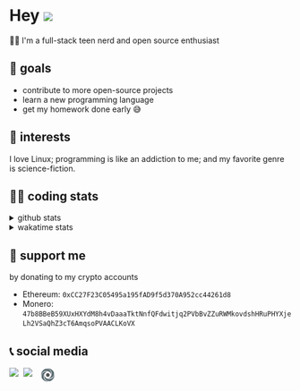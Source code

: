 # Hey <img width="35" src="https://raw.githubusercontent.com/aemmadi/aemmadi/master/wave.gif" />
👨‍💻 I'm a full-stack teen nerd and open source enthusiast

## 🥅 goals

* contribute to more open-source projects
* learn a new programming language
* get my homework done early 😅

## 🧐 interests

I love Linux; programming is like an addiction to me; and my favorite genre is science-fiction.

## 👨‍💻 coding stats

<details>
  <summary>github stats</summary>

  <img width="768" src="https://github-profile-trophy.vercel.app/?username=poseidoncoder&no-border=true&theme=nord&no-frame=true" />
  <div style="display: inline-block">
    <img src="https://github-readme-stats.vercel.app/api/top-langs/?username=poseidoncoder&theme=nord&layout=compact&hide_border=true" />
    <img height="165" src="https://github-readme-stats.vercel.app/api?username=poseidoncoder&show_icons=true&theme=nord&hide_border=true" />
  </div>
</details>

<details>
  <summary>wakatime stats</summary>

<!--START_SECTION:waka-->
![Code Time](http://img.shields.io/badge/Code%20Time-278%20hrs%209%20mins-blue)

![Profile Views](http://img.shields.io/badge/Profile%20Views-1-blue)

**🐱 My GitHub Data** 

> 🏆 132 Contributions in the Year 2022
 > 
> 📦 27.3 kB Used in GitHub's Storage 
 > 
> 🚫 Not Opted to Hire
 > 
> 📜 36 Public Repositories 
 > 
> 🔑 10 Private Repositories  
 > 
**I'm an Early 🐤** 

```text
🌞 Morning    2 commits      ░░░░░░░░░░░░░░░░░░░░░░░░░   1.82% 
🌆 Daytime    54 commits     ████████████░░░░░░░░░░░░░   49.09% 
🌃 Evening    54 commits     ████████████░░░░░░░░░░░░░   49.09% 
🌙 Night      0 commits      ░░░░░░░░░░░░░░░░░░░░░░░░░   0.0%

```
📅 **I'm Most Productive on Monday** 

```text
Monday       29 commits     ██████░░░░░░░░░░░░░░░░░░░   26.36% 
Tuesday      16 commits     ███░░░░░░░░░░░░░░░░░░░░░░   14.55% 
Wednesday    5 commits      █░░░░░░░░░░░░░░░░░░░░░░░░   4.55% 
Thursday     13 commits     ███░░░░░░░░░░░░░░░░░░░░░░   11.82% 
Friday       5 commits      █░░░░░░░░░░░░░░░░░░░░░░░░   4.55% 
Saturday     19 commits     ████░░░░░░░░░░░░░░░░░░░░░   17.27% 
Sunday       23 commits     █████░░░░░░░░░░░░░░░░░░░░   20.91%

```


📊 **This Week I Spent My Time On** 

```text
⌚︎ Time Zone: America/Los_Angeles

💬 Programming Languages: 
Go                       3 hrs 35 mins       ██████████████████░░░░░░░   73.92% 
Pug                      28 mins             ██░░░░░░░░░░░░░░░░░░░░░░░   9.6% 
Makefile                 19 mins             █░░░░░░░░░░░░░░░░░░░░░░░░   6.78% 
Bash                     9 mins              ░░░░░░░░░░░░░░░░░░░░░░░░░   3.1% 
JavaScript               8 mins              ░░░░░░░░░░░░░░░░░░░░░░░░░   2.98%

🔥 Editors: 
VS Code                  1 hr 7 mins         █████████████████████████   100.0%

🐱‍💻 Projects: 
minerva                  4 hrs 25 mins       ██████████████████████░░░   88.89% 
GPT-3                    30 mins             ██░░░░░░░░░░░░░░░░░░░░░░░   10.09% 
github_timeline          3 mins              ░░░░░░░░░░░░░░░░░░░░░░░░░   1.02% 
lukas                    0 secs              ░░░░░░░░░░░░░░░░░░░░░░░░░   0.0%

💻 Operating System: 
WSL                      4 hrs 5 mins        █████████████████████████   100.0%

```

**I Mostly Code in HTML** 

```text
HTML                     10 repos            ███████░░░░░░░░░░░░░░░░░░   29.41% 
JavaScript               9 repos             ██████░░░░░░░░░░░░░░░░░░░   26.47% 
Go                       4 repos             ███░░░░░░░░░░░░░░░░░░░░░░   11.76% 
Python                   3 repos             ██░░░░░░░░░░░░░░░░░░░░░░░   8.82% 
TypeScript               3 repos             ██░░░░░░░░░░░░░░░░░░░░░░░   8.82%

```


**Timeline**

![Chart not found](https://raw.githubusercontent.com/PoseidonCoder/PoseidonCoder/main/charts/bar_graph.png) 


 Last Updated on 15/08/2022 18:50:52 UTC
<!--END_SECTION:waka-->
</details>

## 🤝 support me
by donating to my crypto accounts
* Ethereum: `0xCC27F23C05495a195fAD9f5d370A952cc44261d8`
* Monero:   `47b8BBeB59XUxHXYdM8h4vDaaaTktNnfQFdwitjq2PVbBvZZuRWMkovdshHRuPHYXjeLh2VSaQhZ3cT6AmqsoPVAACLKoVX`

## 📞 social media

[<img width=25 align="left" src="https://cdn4.iconfinder.com/data/icons/logos-and-brands/512/91_Discord_logo_logos-512.png"/>](https://discord.bio/p/devposeidon)

[<img width=31 align="left" src="https://i.pinimg.com/originals/19/7b/36/197b365922d1ea3aa1a932ff9bbda4a6.png"/>](https://www.youtube.com/channel/UCb0JVK0TmpYueYTx5Te0fUw)

[<img width=25 align="left" src="assets/images/replit.png"/>](https://repl.it/@PowerCoder) 

<br />
